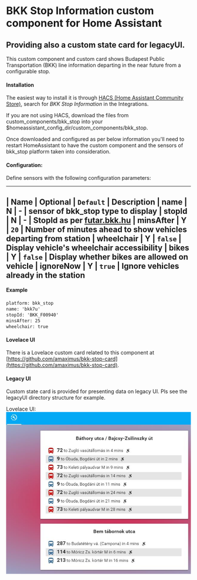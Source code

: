 # BKK Stop Information custom component for Home Assistant
## Providing also a custom state card for legacyUI. 

This custom component and custom card shows Budapest Public Transportation (BKK)
line information departing in the near future from a configurable stop.<p>

#### Installation
The easiest way to install it is through [HACS (Home Assistant Community Store)](https://custom-components.github.io/hacs/),
search for <i>BKK Stop Information</i> in the Integrations.<br />

If you are not using HACS, download the files from custom_components/bkk_stop into your
$homeassistant_config_dir/custom_components/bkk_stop.<br />

Once downloaded and configured as per below information you'll need to restart HomeAssistant to have the custom component
and the sensors of bkk_stop platform taken into consideration.

#### Configuration:
Define sensors with the following configuration parameters:<br />

---
| Name | Optional | `Default` | Description
| name | **N** | - | sensor of bkk_stop type to display
| stopId | **N** | - | StopId as per [futar.bkk.hu](http://futar.bkk.hu) 
| minsAfter | **Y** | `20` | Number of minutes ahead to show vehicles departing from station
| wheelchair | **Y** | `false` | Display vehicle's wheelchair accessibility
| bikes | **Y** | `false` | Display whether bikes are allowed on vehicle
| ignoreNow | **Y** | `true` | Ignore vehicles already in the station
---

#### Example
```
platform: bkk_stop
name: 'bkk7u'
stopId: 'BKK_F00940'
minsAfter: 25
wheelchair: true
```

#### Lovelace UI
There is a Lovelace custom card related to this component at [https://github.com/amaximus/bkk-stop-card](https://github.com/amaximus/bkk-stop-card).

#### Legacy UI
Custom state card is provided for presenting data on legacy UI. Pls see the legacyUI directory structure for example.

Lovelace UI:<br />
![bkk_stop Lovelace example](example/bkk_lovelace.jpg)
